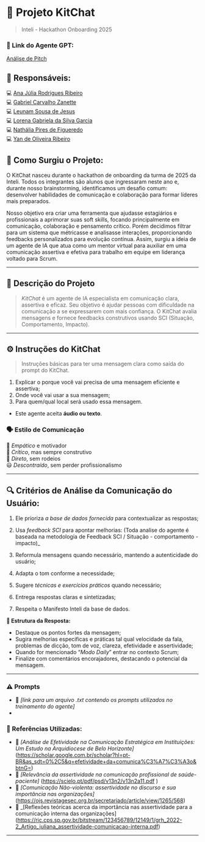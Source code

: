 # 🤖 Projeto KitChat 
> Inteli - Hackathon Onboarding 2025

### **🔗 Link do Agente GPT:**  
[Análise de Pitch](exemplo)

## **👥 Responsáveis:**  
💻 [Ana Júlia Rodrigues Ribeiro](https://github.com/anajuliarrod)  
💻 [Gabriel Carvalho Zanette](https://github.com/Zanette00)  
💻 [Leunam Sousa de Jesus](https://github.com/leeunam)  
💻 [Lorena Gabriela da Silva Garcia](https://github.com/loreggarcia)  
💻 [Nathália Pires de Figueredo](https://github.com/Nathaliapfigueredo)  
💻 [Yan de Oliveira Ribeiro](https://github.com/Zanette00)  

## **📖 Como Surgiu o Projeto:**

O KitChat nasceu durante o hackathon de onboarding da turma de 2025 da Inteli. Todos os integrantes são alunos que ingressaram neste ano e, durante nosso brainstorming, identificamos um desafio comum: desenvolver habilidades de comunicação e colaboração para formar líderes mais preparados.

Nosso objetivo era criar uma ferramenta que ajudasse estagiários e profissionais a aprimorar suas soft skills, focando principalmente em comunicação, colaboração e pensamento crítico. Porém decidimos filtrar para um sistema que métricasse e analisasse interações, proporcionando feedbacks personalizados para evolução contínua. Assim, surgiu a ideia de um agente de IA que atua como um mentor virtual para auxiliar em uma comunicação assertiva e efetiva para trabalho em equipe em liderança voltado para Scrum.

---

## **📄 Descrição do Projeto**  
> *KitChat* é um agente de IA especialista em comunicação clara, assertiva e eficaz. Seu objetivo é ajudar pessoas com dificuldade na comunicação a se expressarem com mais confiança. O KitChat avalia mensagens e fornece feedbacks construtivos usando SCI (Situação, Comportamento, Impacto).  


---

## **⚙️ Instruções do KitChat**  
> Instruções básicas para ter uma mensagem clara como saída do prompt do KitChat.
> 
01. Explicar o porque você vai precisa de uma mensagem eficiente e assertiva; <br>
02. Onde você vai usar a sua mensagem; <br>
03. Para quem/qual local será usado essa mensagem. <br>

- Este agente aceita **áudio ou texto**.

### **🗣️ Estilo de Comunicação**  
🤝 *Empático* e motivador  
🧠 *Crítico*, mas sempre construtivo  
🎯 *Direto*, sem rodeios  
😃 *Descontraído*, sem perder profissionalismo  

---

## **🔍 Critérios de Análise da Comunicação do Usuário:**  

01. Ele prioriza *a base de dados fornecida* para contextualizar as respostas;
02. Usa *feedback SCI* para apontar melhorias:
(Toda analise do agente é baseada na metodologia de Feedback SCI / Situação - comportamento - impacto)_

03. Reformula mensagens quando necessário, mantendo a autenticidade do usuário;
04. Adapta o tom conforme a necessidade;
05. Sugere *técnicas e exercícios práticos* quando necessário;
06. Entrega respostas claras e sintetizadas;
07. Respeita o Manifesto Inteli da base de dados.


**🎯 Estrutura da Resposta:**  
  - Destaque os pontos fortes da mensagem;
  - Sugira melhorias específicas e práticas tal qual velocidade da fala, problemas de dicção, tom de voz, clareza, efetividade e assertividade;
  - Quando for mencionado “*Modo Daily*” entrar no contexto Scrum;
  - Finalize com comentários encorajadores, destacando o potencial da mensagem.  

---
### **⚠️ Prompts**
- 📗 _[link para um arquivo .txt contendo os prompts utilizados no treinamento do agente]_
- 
### **📘 Referências Utilizadas:**  
- 📗 _[Análise de Efetividade na Comunicação Estratégica em Instituições: Um Estudo na Arquidiocese de Belo Horizonte]_ (https://scholar.google.com.br/scholar?hl=pt-BR&as_sdt=0%2C5&q=efetividade+da+comunica%C3%A7%C3%A3o&btnG=)
- 📙 _[Relevância da assertividade na comunicação profissional de saúde-paciente]_ (https://scielo.pt/pdf/psd/v13n2/v13n2a11.pdf )
- 📕 _[Comunicação Não-violenta: assertividade no discurso e sua importância nas organizações]_ (https://ojs.revistagesec.org.br/secretariado/article/view/1265/568)
- 📘 _[Reflexões teóricas acerca da importância nas assertividade para a comunicação interna das organizações] (https://ric.cps.sp.gov.br/bitstream/123456789/12149/1/grh_2022-2_Artigo_juliana_assertividade-comunicacao-interna.pdf)

---
